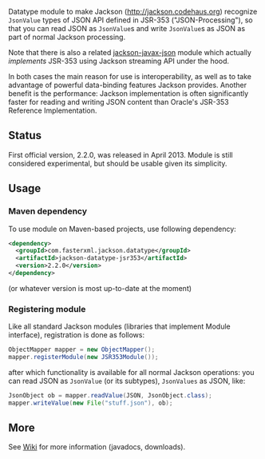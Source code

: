 Datatype module to make Jackson (http://jackson.codehaus.org) 
recognize `JsonValue` types of JSON API defined in JSR-353 ("JSON-Processing"), so that
you can read JSON as `JsonValue`s and write `JsonValue`s as JSON as part of normal
Jackson processing.

Note that there is also a related [jackson-javax-json](https://github.com/pgelinas/jackson-javax-json)
module which actually *implements* JSR-353 using Jackson streaming API under the hood.

In both cases the main reason for use is interoperability, as well as to take advantage
of powerful data-binding features Jackson provides.
Another benefit is the
performance: Jackson implementation is often significantly faster for reading and writing
JSON content than Oracle's JSR-353 Reference Implementation.

## Status

First official version, 2.2.0, was released in April 2013.
Module is still considered experimental, but should be usable given its simplicity.

## Usage

### Maven dependency

To use module on Maven-based projects, use following dependency:

```xml
<dependency>
  <groupId>com.fasterxml.jackson.datatype</groupId>
  <artifactId>jackson-datatype-jsr353</artifactId>
  <version>2.2.0</version>
</dependency>
```

(or whatever version is most up-to-date at the moment)

### Registering module

Like all standard Jackson modules (libraries that implement Module interface), registration is done as follows:

```java
ObjectMapper mapper = new ObjectMapper();
mapper.registerModule(new JSR353Module());
```

after which functionality is available for all normal Jackson operations:
you can read JSON as `JsonValue` (or its subtypes), `JsonValues` as JSON, like:

```java
JsonObject ob = mapper.readValue(JSON, JsonObject.class);
mapper.writeValue(new File("stuff.json"), ob);
```

## More

See [Wiki](jackson-datatype-jsr353/wiki) for more information (javadocs, downloads).

